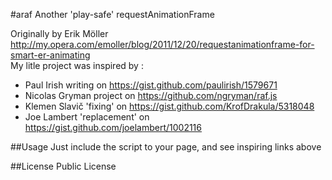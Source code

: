 #araf
Another 'play-safe' requestAnimationFrame


Originally by Erik Möller http://my.opera.com/emoller/blog/2011/12/20/requestanimationframe-for-smart-er-animating<br>
My litle project was inspired by :

* Paul Irish writing on https://gist.github.com/paulirish/1579671
* Nicolas Gryman project on https://github.com/ngryman/raf.js
* Klemen Slavič 'fixing' on https://gist.github.com/KrofDrakula/5318048
* Joe Lambert 'replacement' on https://gist.github.com/joelambert/1002116


##Usage
Just include the script to your page, and see inspiring links above


##License
Public License
